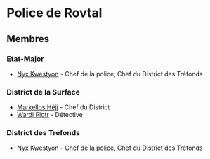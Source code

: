 # Police de Rovtal

## Membres
### Etat-Major
* [Nyx Kwestyon](../../SOMBRES_ARTISTES/Nyx_Kwestyon.md) - Chef de la police, Chef du District des Tréfonds
### District de la Surface
* [Markellos Héjj](../Markellos_Héjj.md) - Chef du District
* [Wardi Piotr](../Wardi_Piotr.md) - Détective
### District des Tréfonds
* [Nyx Kwestyon](../../SOMBRES_ARTISTES/Nyx_Kwestyon.md) - Chef de la police, Chef du District des Tréfonds